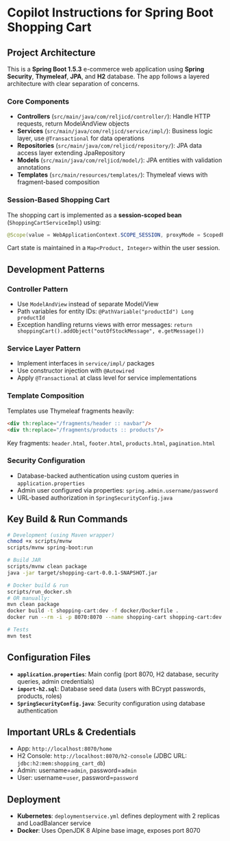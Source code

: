 # Copilot Instructions for Spring Boot Shopping Cart

## Project Architecture

This is a **Spring Boot 1.5.3** e-commerce web application using **Spring Security**, **Thymeleaf**, **JPA**, and **H2** database. The app follows a layered architecture with clear separation of concerns.

### Core Components
- **Controllers** (`src/main/java/com/reljicd/controller/`): Handle HTTP requests, return ModelAndView objects
- **Services** (`src/main/java/com/reljicd/service/impl/`): Business logic layer, use `@Transactional` for data operations  
- **Repositories** (`src/main/java/com/reljicd/repository/`): JPA data access layer extending JpaRepository
- **Models** (`src/main/java/com/reljicd/model/`): JPA entities with validation annotations
- **Templates** (`src/main/resources/templates/`): Thymeleaf views with fragment-based composition

### Session-Based Shopping Cart
The shopping cart is implemented as a **session-scoped bean** (`ShoppingCartServiceImpl`) using:
```java
@Scope(value = WebApplicationContext.SCOPE_SESSION, proxyMode = ScopedProxyMode.TARGET_CLASS)
```
Cart state is maintained in a `Map<Product, Integer>` within the user session.

## Development Patterns

### Controller Pattern
- Use `ModelAndView` instead of separate Model/View
- Path variables for entity IDs: `@PathVariable("productId") Long productId`
- Exception handling returns views with error messages: `return shoppingCart().addObject("outOfStockMessage", e.getMessage())`

### Service Layer Pattern  
- Implement interfaces in `service/impl/` packages
- Use constructor injection with `@Autowired`
- Apply `@Transactional` at class level for service implementations

### Template Composition
Templates use Thymeleaf fragments heavily:
```html
<div th:replace="/fragments/header :: navbar"/>
<div th:replace="/fragments/products :: products"/>
```
Key fragments: `header.html`, `footer.html`, `products.html`, `pagination.html`

### Security Configuration
- Database-backed authentication using custom queries in `application.properties`
- Admin user configured via properties: `spring.admin.username/password`
- URL-based authorization in `SpringSecurityConfig.java`

## Key Build & Run Commands

```bash
# Development (using Maven wrapper)
chmod +x scripts/mvnw
scripts/mvnw spring-boot:run

# Build JAR
scripts/mvnw clean package
java -jar target/shopping-cart-0.0.1-SNAPSHOT.jar

# Docker build & run
scripts/run_docker.sh
# OR manually:
mvn clean package
docker build -t shopping-cart:dev -f docker/Dockerfile .
docker run --rm -i -p 8070:8070 --name shopping-cart shopping-cart:dev

# Tests
mvn test
```

## Configuration Files

- **`application.properties`**: Main config (port 8070, H2 database, security queries, admin credentials)
- **`import-h2.sql`**: Database seed data (users with BCrypt passwords, products, roles)
- **`SpringSecurityConfig.java`**: Security configuration using database authentication

## Important URLs & Credentials
- App: `http://localhost:8070/home`
- H2 Console: `http://localhost:8070/h2-console` (JDBC URL: `jdbc:h2:mem:shopping_cart_db`)
- Admin: username=`admin`, password=`admin`
- User: username=`user`, password=`password`

## Deployment
- **Kubernetes**: `deploymentservice.yml` defines deployment with 2 replicas and LoadBalancer service
- **Docker**: Uses OpenJDK 8 Alpine base image, exposes port 8070
